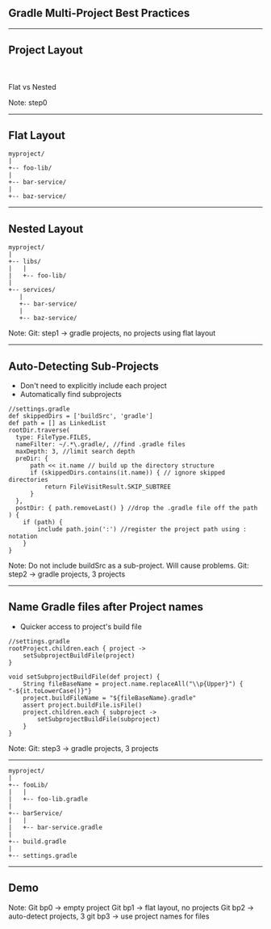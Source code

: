 ## Gradle Multi-Project Best Practices

----
## Project Layout

<br><br>
Flat vs Nested

Note: step0

----
## Flat Layout

```
myproject/
|
+-- foo-lib/
|
+-- bar-service/
|
+-- baz-service/
```

----
## Nested Layout

```
myproject/
|
+-- libs/
|   |
|   +-- foo-lib/
|
+-- services/
   |
   +-- bar-service/
   |
   +-- baz-service/
```

Note: Git: step1 -> gradle projects, no projects
using flat layout

----
## Auto-Detecting Sub-Projects

* Don't need to explicitly include each project
* Automatically find subprojects

```
//settings.gradle
def skippedDirs = ['buildSrc', 'gradle']
def path = [] as LinkedList
rootDir.traverse(
  type: FileType.FILES,
  nameFilter: ~/.*\.gradle/, //find .gradle files
  maxDepth: 3, //limit search depth
  preDir: {
      path << it.name // build up the directory structure
      if (skippedDirs.contains(it.name)) { // ignore skipped directories
          return FileVisitResult.SKIP_SUBTREE
      }
  },
  postDir: { path.removeLast() } //drop the .gradle file off the path
) {
    if (path) {
        include path.join(':') //register the project path using : notation
    }
}
```

Note: Do not include buildSrc as a sub-project. Will cause problems.
Git: step2 -> gradle projects, 3 projects

----
## Name Gradle files after Project names

* Quicker access to project's build file

```
//settings.gradle
rootProject.children.each { project ->
    setSubprojectBuildFile(project)
}

void setSubprojectBuildFile(def project) {
    String fileBaseName = project.name.replaceAll("\\p{Upper}") { "-${it.toLowerCase()}"}
    project.buildFileName = "${fileBaseName}.gradle"
    assert project.buildFile.isFile()
    project.children.each { subproject ->
        setSubprojectBuildFile(subproject)
    }
}
```

Note: Git: step3 -> gradle projects, 3 projects

----
```
myproject/
|
+-- fooLib/
|   |
|   +-- foo-lib.gradle
|
+-- barService/
|   |
|   +-- bar-service.gradle
|
+-- build.gradle
|
+-- settings.gradle
```

----
## Demo

Note:
Git bp0 -> empty project
Git bp1 -> flat layout, no projects
Git bp2 -> auto-detect projects, 3
git bp3 -> use project names for files 
